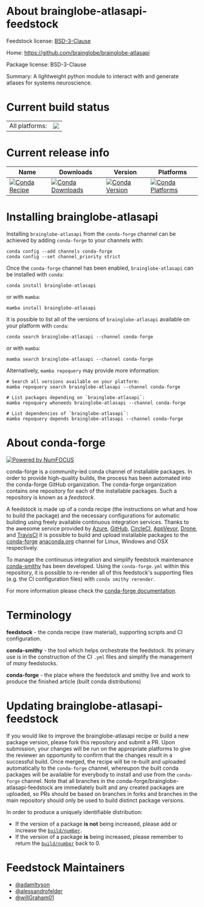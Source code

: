 About brainglobe-atlasapi-feedstock
===================================

Feedstock license: [BSD-3-Clause](https://github.com/conda-forge/brainglobe-atlasapi-feedstock/blob/main/LICENSE.txt)

Home: https://github.com/brainglobe/brainglobe-atlasapi

Package license: BSD-3-Clause

Summary: A lightweight python module to interact with and generate atlases for systems neuroscience.

Current build status
====================


<table><tr><td>All platforms:</td>
    <td>
      <a href="https://dev.azure.com/conda-forge/feedstock-builds/_build/latest?definitionId=21862&branchName=main">
        <img src="https://dev.azure.com/conda-forge/feedstock-builds/_apis/build/status/brainglobe-atlasapi-feedstock?branchName=main">
      </a>
    </td>
  </tr>
</table>

Current release info
====================

| Name | Downloads | Version | Platforms |
| --- | --- | --- | --- |
| [![Conda Recipe](https://img.shields.io/badge/recipe-brainglobe--atlasapi-green.svg)](https://anaconda.org/conda-forge/brainglobe-atlasapi) | [![Conda Downloads](https://img.shields.io/conda/dn/conda-forge/brainglobe-atlasapi.svg)](https://anaconda.org/conda-forge/brainglobe-atlasapi) | [![Conda Version](https://img.shields.io/conda/vn/conda-forge/brainglobe-atlasapi.svg)](https://anaconda.org/conda-forge/brainglobe-atlasapi) | [![Conda Platforms](https://img.shields.io/conda/pn/conda-forge/brainglobe-atlasapi.svg)](https://anaconda.org/conda-forge/brainglobe-atlasapi) |

Installing brainglobe-atlasapi
==============================

Installing `brainglobe-atlasapi` from the `conda-forge` channel can be achieved by adding `conda-forge` to your channels with:

```
conda config --add channels conda-forge
conda config --set channel_priority strict
```

Once the `conda-forge` channel has been enabled, `brainglobe-atlasapi` can be installed with `conda`:

```
conda install brainglobe-atlasapi
```

or with `mamba`:

```
mamba install brainglobe-atlasapi
```

It is possible to list all of the versions of `brainglobe-atlasapi` available on your platform with `conda`:

```
conda search brainglobe-atlasapi --channel conda-forge
```

or with `mamba`:

```
mamba search brainglobe-atlasapi --channel conda-forge
```

Alternatively, `mamba repoquery` may provide more information:

```
# Search all versions available on your platform:
mamba repoquery search brainglobe-atlasapi --channel conda-forge

# List packages depending on `brainglobe-atlasapi`:
mamba repoquery whoneeds brainglobe-atlasapi --channel conda-forge

# List dependencies of `brainglobe-atlasapi`:
mamba repoquery depends brainglobe-atlasapi --channel conda-forge
```


About conda-forge
=================

[![Powered by
NumFOCUS](https://img.shields.io/badge/powered%20by-NumFOCUS-orange.svg?style=flat&colorA=E1523D&colorB=007D8A)](https://numfocus.org)

conda-forge is a community-led conda channel of installable packages.
In order to provide high-quality builds, the process has been automated into the
conda-forge GitHub organization. The conda-forge organization contains one repository
for each of the installable packages. Such a repository is known as a *feedstock*.

A feedstock is made up of a conda recipe (the instructions on what and how to build
the package) and the necessary configurations for automatic building using freely
available continuous integration services. Thanks to the awesome service provided by
[Azure](https://azure.microsoft.com/en-us/services/devops/), [GitHub](https://github.com/),
[CircleCI](https://circleci.com/), [AppVeyor](https://www.appveyor.com/),
[Drone](https://cloud.drone.io/welcome), and [TravisCI](https://travis-ci.com/)
it is possible to build and upload installable packages to the
[conda-forge](https://anaconda.org/conda-forge) [anaconda.org](https://anaconda.org/)
channel for Linux, Windows and OSX respectively.

To manage the continuous integration and simplify feedstock maintenance
[conda-smithy](https://github.com/conda-forge/conda-smithy) has been developed.
Using the ``conda-forge.yml`` within this repository, it is possible to re-render all of
this feedstock's supporting files (e.g. the CI configuration files) with ``conda smithy rerender``.

For more information please check the [conda-forge documentation](https://conda-forge.org/docs/).

Terminology
===========

**feedstock** - the conda recipe (raw material), supporting scripts and CI configuration.

**conda-smithy** - the tool which helps orchestrate the feedstock.
                   Its primary use is in the construction of the CI ``.yml`` files
                   and simplify the management of *many* feedstocks.

**conda-forge** - the place where the feedstock and smithy live and work to
                  produce the finished article (built conda distributions)


Updating brainglobe-atlasapi-feedstock
======================================

If you would like to improve the brainglobe-atlasapi recipe or build a new
package version, please fork this repository and submit a PR. Upon submission,
your changes will be run on the appropriate platforms to give the reviewer an
opportunity to confirm that the changes result in a successful build. Once
merged, the recipe will be re-built and uploaded automatically to the
`conda-forge` channel, whereupon the built conda packages will be available for
everybody to install and use from the `conda-forge` channel.
Note that all branches in the conda-forge/brainglobe-atlasapi-feedstock are
immediately built and any created packages are uploaded, so PRs should be based
on branches in forks and branches in the main repository should only be used to
build distinct package versions.

In order to produce a uniquely identifiable distribution:
 * If the version of a package **is not** being increased, please add or increase
   the [``build/number``](https://docs.conda.io/projects/conda-build/en/latest/resources/define-metadata.html#build-number-and-string).
 * If the version of a package **is** being increased, please remember to return
   the [``build/number``](https://docs.conda.io/projects/conda-build/en/latest/resources/define-metadata.html#build-number-and-string)
   back to 0.

Feedstock Maintainers
=====================

* [@adamltyson](https://github.com/adamltyson/)
* [@alessandrofelder](https://github.com/alessandrofelder/)
* [@willGraham01](https://github.com/willGraham01/)

